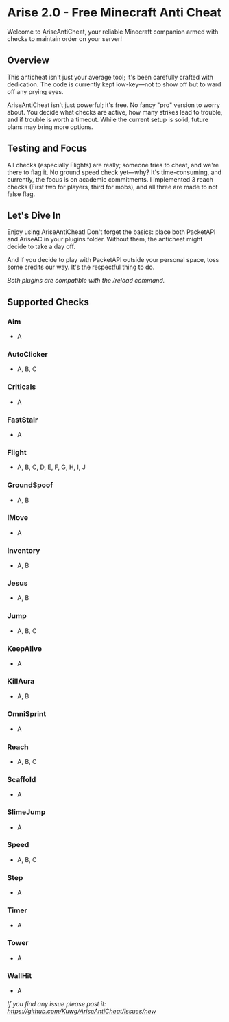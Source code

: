 # Arise 2.0 - Free Minecraft Anti Cheat

Welcome to AriseAntiCheat, your reliable Minecraft companion armed with checks to maintain order on your server!

## Overview

This anticheat isn't just your average tool; it's been carefully crafted with dedication. The code is currently kept low-key—not to show off but to ward off any prying eyes.

AriseAntiCheat isn't just powerful; it's free. No fancy "pro" version to worry about. You decide what checks are active, how many strikes lead to trouble, and if trouble is worth a timeout. While the current setup is solid, future plans may bring more options.

## Testing and Focus

All checks (especially Flights) are really; someone tries to cheat, and we're there to flag it. No ground speed check yet—why? It's time-consuming, and currently, the focus is on academic commitments.
I implemented 3 reach checks (First two for players, third for mobs), and all three are made to not false flag.

## Let's Dive In

Enjoy using AriseAntiCheat! Don't forget the basics: place both PacketAPI and AriseAC in your plugins folder. Without them, the anticheat might decide to take a day off.

And if you decide to play with PacketAPI outside your personal space, toss some credits our way. It's the respectful thing to do.

*Both plugins are compatible with the /reload command.*

## Supported Checks

### Aim
- A

### AutoClicker
- A, B, C

### Criticals
- A

### FastStair
- A

### Flight
- A, B, C, D, E, F, G, H, I, J

### GroundSpoof
- A, B

### IMove
- A

### Inventory
- A, B

### Jesus
- A, B

### Jump
- A, B, C

### KeepAlive
- A

### KillAura
- A, B

### OmniSprint
- A

### Reach
- A, B, C

### Scaffold
- A

### SlimeJump
- A

### Speed
- A, B, C

### Step
- A

### Timer
- A

### Tower
- A

### WallHit
- A

_If you find any issue please post it: https://github.com/Kuwg/AriseAntiCheat/issues/new_
